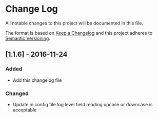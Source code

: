 # Change Log

All notable changes to this project will be documented in this file.

The format is based on [Keep a Changelog](http://keepachangelog.com/)
and this project adheres to [Semantic Versioning](http://semver.org/).

## [1.1.6] - 2016-11-24
### Added
- Add this changelog file

### Changed
 - Update in config file log level field reading upcase or downcase is acceptable

